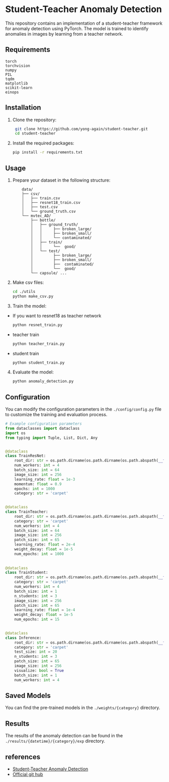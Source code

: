 # Student-Teacher Anomaly Detection
This repository contains an implementation of a student-teacher framework for anomaly detection using PyTorch. 
The model is trained to identify anomalies in images by learning from a teacher network.

## Requirements
```text
torch
torchvision
numpy
PIL
tqdm
matplotlib
scikit-learn
einops
```

## Installation
1. Clone the repository:
   ```bash
    git clone https://github.com/yong-again/student-teacher.git
    cd student-teacher
    ```
2. Install the required packages:
    ```bash
    pip install -r requirements.txt
    ```
## Usage
1. Prepare your dataset in the following structure:
    ```text
        data/
        ├── csv/
        │   ├── train.csv
        │   ├── resnet18_train.csv
        │   ├── test.csv
        │   └── ground_truth.csv
        └── mvtec_AD/
            ├── bottle/
            │   ├── ground_truth/
            │   │     ├── broken_large/
            │   │     ├── broken_small/
            │   │     └── contaminated/
            │   ├── train/
            │   │     └──  good/  
            │   └── test/
            │         ├── broken_large/
            │         ├── broken_small/
            │         ├──  contaminated/
            │         └──  good/
            └── capsule/ ...
    ```
2. Make csv files:
   ```bash
   cd ./utils
   python make_csv.py
   ```
3. Train the model:
- If you want to resnet18 as teacher network
    
  ```bash
  python resnet_train.py
  ```
- teacher train
  ```bash
  python teacher_train.py
  ```
- student train
    ```bash
    python student_train.py
    ```
  
4. Evaluate the model:
    ```bash
   python anomaly_detection.py
   ```

## Configuration
You can modify the configuration parameters in the `./config/config.py` file to customize the training and evaluation process.

```python
# Example configuration parameters
from dataclasses import dataclass
import os
from typing import Tuple, List, Dict, Any


@dataclass
class TrainResNet:
    root_dir: str = os.path.dirname(os.path.dirname(os.path.abspath(__file__)))
    num_workers: int = 4
    batch_size: int = 64
    image_size: int = 256
    learning_rate: float = 1e-3
    momentum: float = 0.9
    epochs: int = 1000
    category: str = 'carpet'

    
@dataclass
class TrainTeacher:
    root_dir: str = os.path.dirname(os.path.dirname(os.path.abspath(__file__)))
    category: str = 'carpet'
    num_workers: int = 4
    batch_size: int = 64
    image_size: int = 256
    patch_size: int = 65
    learning_rate: float = 2e-4
    weight_decay: float = 1e-5
    num_epochs: int = 1000
    
    
@dataclass
class TrainStudent:
    root_dir: str = os.path.dirname(os.path.dirname(os.path.abspath(__file__)))
    category: str = 'carpet'
    num_workers: int = 4
    batch_size: int = 1
    n_students: int = 3
    image_size: int = 256
    patch_size: int = 65
    learning_rate: float = 1e-4
    weight_decay: float = 1e-5
    num_epochs: int = 15

    
@dataclass
class Inference:
    root_dir: str = os.path.dirname(os.path.dirname(os.path.abspath(__file__)))
    category: str = 'carpet'
    test_size: int = 20
    n_students: int = 3
    patch_size: int = 65
    image_size: int = 256
    visualize: bool = True
    batch_size: int = 1
    num_workers: int = 4
```

## Saved Models
You can find the pre-trained models in the `./weights/{category}` directory.

## Results
The results of the anomaly detection can be found in the `./results/{datetime}/{category}/exp` directory.

## references
- [Student-Teacher Anomaly Detection](https://arxiv.org/pdf/1911.02357v2)
- [Official git hub](https://github.com/denguir/student-teacher-anomaly-detection)

